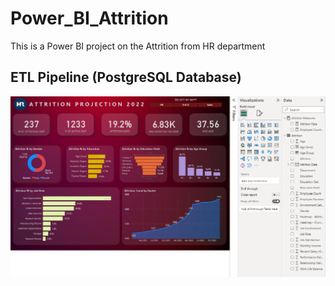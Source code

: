# Power_BI_Attrition
This is a Power BI project on the Attrition from HR department
## ETL Pipeline (PostgreSQL Database)
![ETL Process via API](https://github.com/data-engineer-sk/Power_BI_Attrition/blob/main/Attrition.png)
